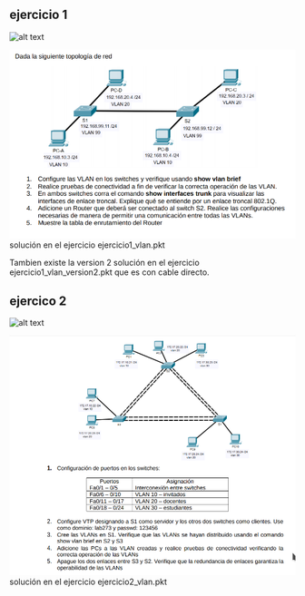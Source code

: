 

## ejercicio 1
![alt text](http://url/to/img.png)

![plot](../../img/VLAN1.png)
solución en el ejercicio ejercicio1_vlan.pkt

Tambien existe la version 2 solución en el ejercicio ejercicio1_vlan_version2.pkt que es con cable directo.

## ejercico 2

![alt text](http://url/to/img.png)

![plot](../../img/VLAN2.png)
solución en el ejercicio ejercicio2_vlan.pkt

